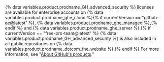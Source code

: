 {% data variables.product.prodname_GH_advanced_security %} licenses are available for enterprise accounts on {% data variables.product.prodname_ghe_cloud %}{% if currentVersion == "github-ae@latest" %}, {% data variables.product.prodname_ghe_managed %},{% endif %} and {% data variables.product.prodname_ghe_server %}.{% if currentVersion == "free-pro-team@latest" %} {% data variables.product.prodname_GH_advanced_security %} is also included in all public repositories on {% data variables.product.prodname_dotcom_the_website %}.{% endif %} For more information, see "[About GitHub's products](/github/getting-started-with-github/githubs-products)."